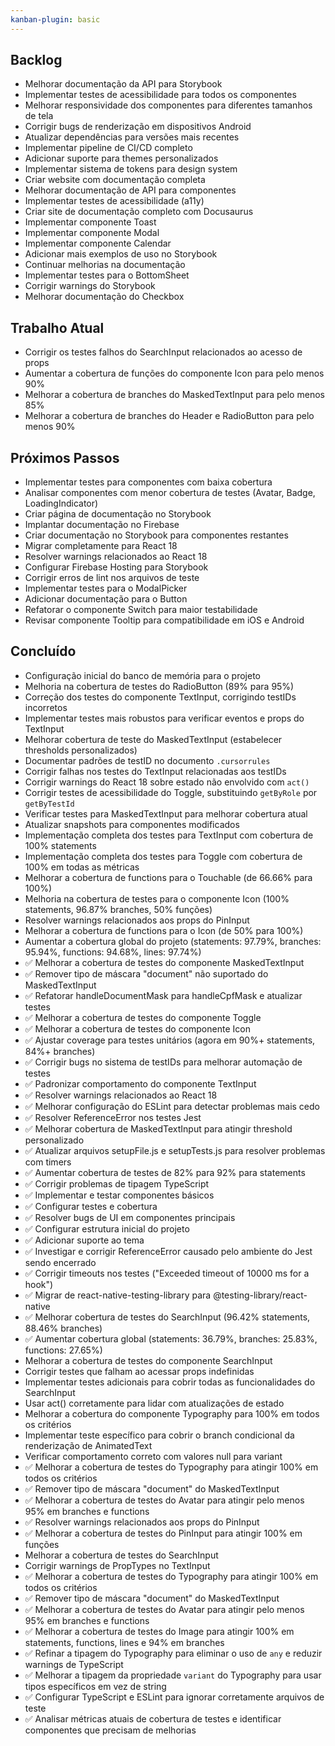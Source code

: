 ```yaml
---
kanban-plugin: basic
---
```


## Backlog
- Melhorar documentação da API para Storybook
- Implementar testes de acessibilidade para todos os componentes
- Melhorar responsividade dos componentes para diferentes tamanhos de tela
- Corrigir bugs de renderização em dispositivos Android
- Atualizar dependências para versões mais recentes
- Implementar pipeline de CI/CD completo
- Adicionar suporte para themes personalizados
- Implementar sistema de tokens para design system
- Criar website com documentação completa
- Melhorar documentação de API para componentes
- Implementar testes de acessibilidade (a11y)
- Criar site de documentação completo com Docusaurus
- Implementar componente Toast
- Implementar componente Modal
- Implementar componente Calendar
- Adicionar mais exemplos de uso no Storybook
- Continuar melhorias na documentação
- Implementar testes para o BottomSheet
- Corrigir warnings do Storybook
- Melhorar documentação do Checkbox

## Trabalho Atual
- Corrigir os testes falhos do SearchInput relacionados ao acesso de props
- Aumentar a cobertura de funções do componente Icon para pelo menos 90%
- Melhorar a cobertura de branches do MaskedTextInput para pelo menos 85%
- Melhorar a cobertura de branches do Header e RadioButton para pelo menos 90%

## Próximos Passos
- Implementar testes para componentes com baixa cobertura
- Analisar componentes com menor cobertura de testes (Avatar, Badge, LoadingIndicator)
- Criar página de documentação no Storybook
- Implantar documentação no Firebase
- Criar documentação no Storybook para componentes restantes
- Migrar completamente para React 18
- Resolver warnings relacionados ao React 18
- Configurar Firebase Hosting para Storybook
- Corrigir erros de lint nos arquivos de teste
- Implementar testes para o ModalPicker
- Adicionar documentação para o Button
- Refatorar o componente Switch para maior testabilidade
- Revisar componente Tooltip para compatibilidade em iOS e Android

## Concluído
- Configuração inicial do banco de memória para o projeto
- Melhoria na cobertura de testes do RadioButton (89% para 95%)
- Correção dos testes do componente TextInput, corrigindo testIDs incorretos
- Implementar testes mais robustos para verificar eventos e props do TextInput
- Melhorar cobertura de teste do MaskedTextInput (estabelecer thresholds personalizados)
- Documentar padrões de testID no documento `.cursorrules`
- Corrigir falhas nos testes do TextInput relacionadas aos testIDs
- Corrigir warnings do React 18 sobre estado não envolvido com `act()`
- Corrigir testes de acessibilidade do Toggle, substituindo `getByRole` por `getByTestId`
- Verificar testes para MaskedTextInput para melhorar cobertura atual
- Atualizar snapshots para componentes modificados
- Implementação completa dos testes para TextInput com cobertura de 100% statements
- Implementação completa dos testes para Toggle com cobertura de 100% em todas as métricas
- Melhorar a cobertura de functions para o Touchable (de 66.66% para 100%)
- Melhoria na cobertura de testes para o componente Icon (100% statements, 96.87% branches, 50% funções)
- Resolver warnings relacionados aos props do PinInput
- Melhorar a cobertura de functions para o Icon (de 50% para 100%)
- Aumentar a cobertura global do projeto (statements: 97.79%, branches: 95.94%, functions: 94.68%, lines: 97.74%)
- ✅ Melhorar a cobertura de testes do componente MaskedTextInput
- ✅ Remover tipo de máscara "document" não suportado do MaskedTextInput
- ✅ Refatorar handleDocumentMask para handleCpfMask e atualizar testes
- ✅ Melhorar a cobertura de testes do componente Toggle
- ✅ Melhorar a cobertura de testes do componente Icon
- ✅ Ajustar coverage para testes unitários (agora em 90%+ statements, 84%+ branches)
- ✅ Corrigir bugs no sistema de testIDs para melhorar automação de testes
- ✅ Padronizar comportamento do componente TextInput
- ✅ Resolver warnings relacionados ao React 18
- ✅ Melhorar configuração do ESLint para detectar problemas mais cedo
- ✅ Resolver ReferenceError nos testes Jest
- ✅ Melhorar cobertura de MaskedTextInput para atingir threshold personalizado
- ✅ Atualizar arquivos setupFile.js e setupTests.js para resolver problemas com timers
- ✅ Aumentar cobertura de testes de 82% para 92% para statements
- ✅ Corrigir problemas de tipagem TypeScript
- ✅ Implementar e testar componentes básicos
- ✅ Configurar testes e cobertura
- ✅ Resolver bugs de UI em componentes principais
- ✅ Configurar estrutura inicial do projeto
- ✅ Adicionar suporte ao tema 
- ✅ Investigar e corrigir ReferenceError causado pelo ambiente do Jest sendo encerrado
- ✅ Corrigir timeouts nos testes ("Exceeded timeout of 10000 ms for a hook")
- ✅ Migrar de react-native-testing-library para @testing-library/react-native
- ✅ Melhorar cobertura de testes do SearchInput (96.42% statements, 88.46% branches)
- ✅ Aumentar cobertura global (statements: 36.79%, branches: 25.83%, functions: 27.65%)
- Melhorar a cobertura de testes do componente SearchInput
- Corrigir testes que falham ao acessar props indefinidas
- Implementar testes adicionais para cobrir todas as funcionalidades do SearchInput
- Usar act() corretamente para lidar com atualizações de estado
- Melhorar a cobertura do componente Typography para 100% em todos os critérios
- Implementar teste específico para cobrir o branch condicional da renderização de AnimatedText
- Verificar comportamento correto com valores null para variant 
- ✅ Melhorar a cobertura de testes do Typography para atingir 100% em todos os critérios
- ✅ Remover tipo de máscara "document" do MaskedTextInput
- ✅ Melhorar a cobertura de testes do Avatar para atingir pelo menos 95% em branches e functions
- ✅ Resolver warnings relacionados aos props do PinInput
- ✅ Melhorar a cobertura de testes do PinInput para atingir 100% em funções
- Melhorar a cobertura de testes do SearchInput
- Corrigir warnings de PropTypes no TextInput
- ✅ Melhorar a cobertura de testes do Typography para atingir 100% em todos os critérios
- ✅ Remover tipo de máscara "document" do MaskedTextInput
- ✅ Melhorar a cobertura de testes do Avatar para atingir pelo menos 95% em branches e functions
- ✅ Melhorar a cobertura de testes do Image para atingir 100% em statements, functions, lines e 94% em branches
- ✅ Refinar a tipagem do Typography para eliminar o uso de `any` e reduzir warnings de TypeScript
- ✅ Melhorar a tipagem da propriedade `variant` do Typography para usar tipos específicos em vez de string
- ✅ Configurar TypeScript e ESLint para ignorar corretamente arquivos de teste 
- ✅ Analisar métricas atuais de cobertura de testes e identificar componentes que precisam de melhorias 
